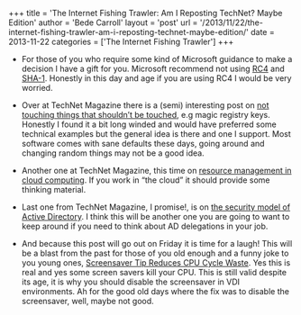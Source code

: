 +++
title = 'The Internet Fishing Trawler: Am I Reposting TechNet? Maybe Edition'
author = 'Bede Carroll'
layout = 'post'
url = '/2013/11/22/the-internet-fishing-trawler-am-i-reposting-technet-maybe-edition/'
date = 2013-11-22
categories = ['The Internet Fishing Trawler']
+++

* For those of you who require some kind of Microsoft guidance to make a
    decision I have a gift for you. Microsoft recommend not using
    [RC4](http://blogs.technet.com/b/srd/archive/2013/11/12/security-advisory-2868725-recommendation-to-disable-rc4.aspx)
    and
    [SHA-1](http://blogs.technet.com/b/srd/archive/2013/11/12/security-advisory-2880823-recommendation-to-discontinue-use-of-sha-1.aspx).
    Honestly in this day and age if you are using RC4 I would be very worried.

* Over at TechNet Magazine there is a (semi) interesting post on
    [not touching things that shouldn&#8217;t be touched](http://technet.microsoft.com/en-us/magazine/dn456530.aspx),
    e.g magic registry keys. Honestly I found it a bit long winded and would
    have preferred some technical examples but the general idea is there and
    one I support. Most software comes with sane defaults these days, going
    around and changing random things may not be a good idea.

* Another one at TechNet Magazine, this time on
    [resource management in cloud computing](http://technet.microsoft.com/en-us/magazine/dn456533.aspx).
    If you work in &#8220;the cloud&#8221; it should provide some thinking
    material.

* Last one from TechNet Magazine, I promise!, is on
    [the security model of Active Directory](http://technet.microsoft.com/en-us/magazine/dn451249.aspx).
    I think this will be another one you are going to want to keep around if
    you need to think about AD delegations in your job.

* And because this post will go out on Friday it is time for a laugh! This
    will be a blast from the past for those of you old enough and a funny joke
    to you young ones,
    [Screensaver Tip Reduces CPU Cycle Waste](http://technet.microsoft.com/en-us/library/cc751009.aspx).
    Yes this is real and yes some screen savers kill your CPU. This is still
    valid despite its age, it is why you should disable the screensaver in VDI
    environments. Ah for the good old days where the fix was to disable the
    screensaver, well, maybe not good.
